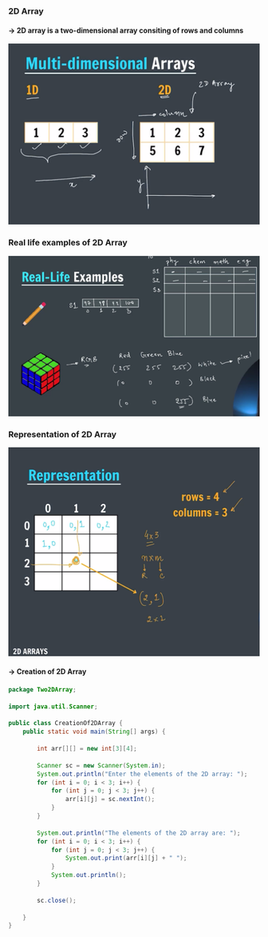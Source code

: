 ### 2D Array

#### -> 2D array is a two-dimensional array consiting of rows and columns

![2D Array](image1.png)

### Real life examples of 2D Array

![Real life example](image.png)

### Representation of 2D Array

![Representation](image2.png)

#### -> Creation of 2D Array

```java
package Two2DArray;

import java.util.Scanner;

public class CreationOf2DArray {
    public static void main(String[] args) {

        int arr[][] = new int[3][4];

        Scanner sc = new Scanner(System.in);
        System.out.println("Enter the elements of the 2D array: ");
        for (int i = 0; i < 3; i++) {
            for (int j = 0; j < 3; j++) {
                arr[i][j] = sc.nextInt();
            }
        }

        System.out.println("The elements of the 2D array are: ");
        for (int i = 0; i < 3; i++) {
            for (int j = 0; j < 3; j++) {
                System.out.print(arr[i][j] + " ");
            }
            System.out.println();
        }

        sc.close();

    }
}
```
